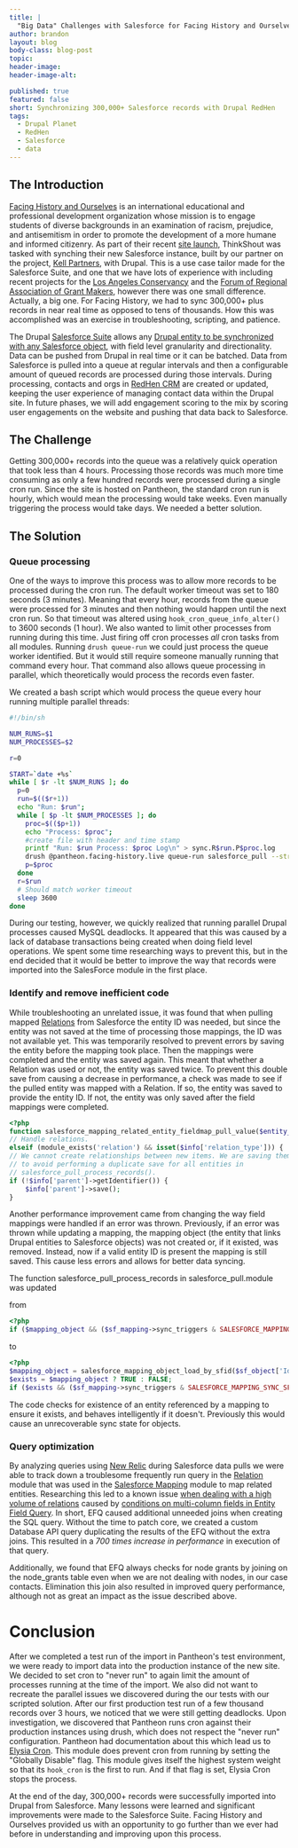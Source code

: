 ```yaml
---
title: |
  "Big Data" Challenges with Salesforce for Facing History and Ourselves
author: brandon
layout: blog
body-class: blog-post
topic:
header-image:
header-image-alt:

published: true
featured: false
short: Synchronizing 300,000+ Salesforce records with Drupal RedHen
tags:
  - Drupal Planet
  - RedHen
  - Salesforce
  - data
---
```


## The Introduction
[Facing History and Ourselves](http://facinghistory.org) is an international educational and professional development organization whose mission is to engage students of diverse backgrounds in an examination of racism, prejudice, and antisemitism in order to promote the development of a more humane and informed citizenry. As part of their recent [site launch](/work/facing-history/), ThinkShout was tasked with synching their new Salesforce instance, built by our partner on the project, [Kell Partners](http://www.kellpartners.com/), with Drupal. This is a use case tailor made for the Salesforce Suite, and one that we have lots of experience with including recent projects for the [Los Angeles Conservancy](/work/la-conservancy) and the [Forum of Regional Association of Grant Makers](https://www.getpantheon.com/blog/how-teams-are-launching-17-drupal-websites-single-distribution), however there was one small difference. Actually, a big one. For Facing History, we had to sync 300,000+ plus records in near real time as opposed to tens of thousands. How this was accomplished was an exercise in troubleshooting, scripting, and patience.

The Drupal [Salesforce Suite](https://drupal.org/project/salesforce) allows any [Drupal entity to be synchronized with any Salesforce object](/blog/2012/11/lev/salesforce-rest-oauth/), with field level granularity and directionality. Data can be pushed from Drupal in real time or it can be batched. Data from Salesforce is pulled into a queue at regular intervals and then a configurable amount of queued records are processed during those intervals. During processing, contacts and orgs in [RedHen CRM](https://drupal.org/project/redhen) are created or updated, keeping the user experience of managing contact data within the Drupal site. In future phases, we will add engagement scoring to the mix by scoring user engagements on the website and pushing that data back to Salesforce.

## The Challenge
Getting 300,000+ records into the queue was a relatively quick operation that took less than 4 hours. Processing those records was much more time consuming as only a few hundred records were processed during a single cron run. Since the site is hosted on Pantheon, the standard cron run is hourly, which would mean the processing would take weeks. Even manually triggering the process would take days. We needed a better solution.

## The Solution

### Queue processing

One of the ways to improve this process was to allow more records to be processed during the cron run. The default worker timeout was set to 180 seconds (3 minutes).  Meaning that every hour, records from the queue were processed for 3 minutes and then nothing would happen until the next cron run. So that timeout was altered using `hook_cron_queue_info_alter()` to 3600 seconds (1 hour). We also wanted to limit other processes from running during this time. Just firing off cron processes _all_ cron tasks from all modules. Running `drush queue-run` we could just process the queue worker identified. But it would still require someone manually running that command every hour. That command also allows queue processing in parallel, which theoretically would process the records even faster.

We created a bash script which would process the queue every hour running multiple parallel threads:

~~~bash
#!/bin/sh

NUM_RUNS=$1
NUM_PROCESSES=$2

r=0

START=`date +%s`
while [ $r -lt $NUM_RUNS ]; do
  p=0
  run=$(($r+1))
  echo "Run: $run";
  while [ $p -lt $NUM_PROCESSES ]; do
    proc=$(($p+1))
    echo "Process: $proc";
    #create file with header and time stamp
    printf "Run: $run Process: $proc Log\n" > sync.R$run.P$proc.log
    drush @pantheon.facing-history.live queue-run salesforce_pull --strict=0 >> sync.R$run.P$proc.log &
    p=$proc
  done
  r=$run
  # Should match worker timeout
  sleep 3600
done
~~~
During our testing, however, we quickly realized that running parallel Drupal processes caused MySQL deadlocks. It appeared that this was caused by a lack of database transactions being created when doing field level operations. We spent some time researching ways to prevent this, but in the end decided that it would be better to improve the way that records were imported into the SalesForce module in the first place.

### Identify and remove inefficient code

While troubleshooting an unrelated issue, it was found that when pulling mapped [Relations](https://drupal.org) from Salesforce the entity ID was needed, but since the entity was not saved at the time of processing those mappings, the ID was not available yet. This was temporarily resolved to prevent errors by saving the entity before the mapping took place. Then the mappings were completed and the entity was saved again. This meant that whether a Relation was used or not, the entity was saved twice. To prevent this double save from causing a decrease in performance, a check was made to see if the pulled entity was mapped with a Relation. If so, the entity was saved to provide the entity ID. If not, the entity was only saved after the field mappings were completed.

~~~php
<?php
function salesforce_mapping_related_entity_fieldmap_pull_value($entity_wrapper, ...
// Handle relations.
elseif (module_exists('relation') && isset($info['relation_type'])) {
// We cannot create relationships between new items. We are saving them here
// to avoid performing a duplicate save for all entities in
// salesforce_pull_process_records().
if (!$info['parent']->getIdentifier()) {
	$info['parent']->save();
}
~~~

Another performance improvement came from changing the way field mappings were handled if an error was thrown. Previously, if an error was thrown while updating a mapping, the mapping object (the entity that links Drupal entities to Salesforce objects) was not created or, if it existed, was removed. Instead, now if a valid entity ID is present the mapping is still saved. This cause less errors and allows for better data syncing.

The function salesforce_pull_process_records in salesforce_pull.module was updated

from

~~~php
<?php
if ($mapping_object && ($sf_mapping->sync_triggers & SALESFORCE_MAPPING_SYNC_SF_UPDATE))
~~~
to

~~~php
<?php
$mapping_object = salesforce_mapping_object_load_by_sfid($sf_object['Id']);
$exists = $mapping_object ? TRUE : FALSE;
if ($exists && ($sf_mapping->sync_triggers & SALESFORCE_MAPPING_SYNC_SF_UPDATE)) {
~~~
The code checks for existence of an entity referenced by a mapping to ensure it exists, and behaves intelligently if it doesn't. Previously this would cause an unrecoverable sync state for objects.

### Query optimization

By analyzing queries using [New Relic](http://newrelic.com/) during Salesforce data pulls we were able to track down a troublesome frequently run query in the [Relation](https://drupal.org/project/relation) module that was used in the [Salesforce Mapping](http://drupalcode.org/project/salesforce.git/tree/refs/heads/7.x-3.x:/modules/salesforce_mapping) module to map related entities. Researching this led to a known issue [when dealing with a high volume of relations](https://drupal.org/node/1649398) caused by  [conditions on multi-column fields in Entity Field Query](https://drupal.org/node/1859084). In short, EFQ caused additional unneeded joins when creating the SQL query. Without the time to patch core, we created a custom Database API query duplicating the results of the EFQ without the extra joins. This resulted in a _700 times increase in performance_ in execution of that query.

Additionally, we found that EFQ always checks for node grants by joining on the node_grants table even when we are not dealing with nodes, in our case contacts. Elimination this join also resulted in improved query performance, although not as great an impact as the issue described above.

# Conclusion

After we completed a test run of the import in Pantheon's test environment, we were ready to import data into the production instance of the new site. We decided to set cron to "never run" to again limit the amount of processes running at the time of the import. We also did not want to recreate the parallel issues we discovered during the our tests with our scripted solution.  After our first production test run of a few thousand records over 3 hours, we noticed that we were still getting deadlocks. Upon investigation, we discovered that Pantheon runs cron against their production instances using drush, which does not respect the "never run" configuration. Pantheon had documentation about this which lead us to [Elysia Cron](https://drupal.org/project/elysia_cron). This module does prevent cron from running by setting the "Globally Disable" flag. This module gives itself the highest system weight so that its `hook_cron` is the first to run. And if that flag is set, Elysia Cron stops the process.

At the end of the day, 300,000+ records were successfully imported into Drupal from Salesforce. Many lessons were learned and significant improvements were made to the Salesforce Suite. Facing History and Ourselves provided us with an opportunity to go further than we ever had before in understanding and improving upon this process.
